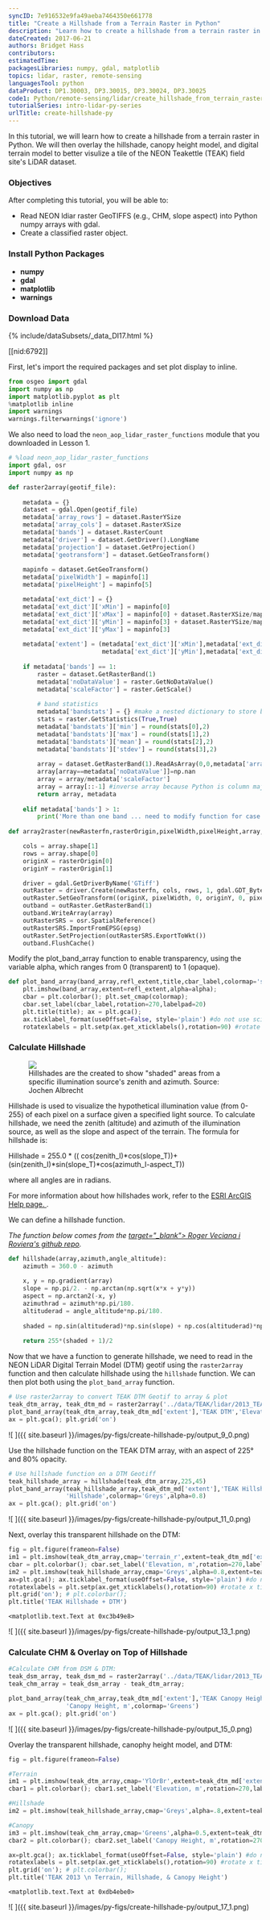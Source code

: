 ```yaml
---
syncID: 7e916532e9fa49aeba7464350e661778
title: "Create a Hillshade from a Terrain Raster in Python"
description: "Learn how to create a hillshade from a terrain raster in Python." 
dateCreated: 2017-06-21 
authors: Bridget Hass
contributors:
estimatedTime:
packagesLibraries: numpy, gdal, matplotlib
topics: lidar, raster, remote-sensing
languagesTool: python
dataProduct: DP1.30003, DP3.30015, DP3.30024, DP3.30025
code1: Python/remote-sensing/lidar/create_hillshade_from_terrain_raster_py.ipynb
tutorialSeries: intro-lidar-py-series
urlTitle: create-hillshade-py
---
```


In this tutorial, we will learn how to create a hillshade from a terrain 
raster in Python. We will then overlay the hillshade, canopy height model, and 
digital terrain model to better visulize a tile of the NEON Teakettle (TEAK) field
site's LiDAR dataset. 

<div id="ds-objectives" markdown="1">

### Objectives
After completing this tutorial, you will be able to:

* Read NEON ldiar raster GeoTIFFS (e.g., CHM, slope aspect) into Python numpy 
arrays with gdal.
* Create a classified raster object.

### Install Python Packages

* **numpy**
* **gdal** 
* **matplotlib** 
* **warnings** 


### Download Data

{% include/dataSubsets/_data_DI17.html %}

[[nid:6792]]

</div>

First, let's import the required packages and set plot display to inline.

```python
from osgeo import gdal
import numpy as np
import matplotlib.pyplot as plt
%matplotlib inline
import warnings
warnings.filterwarnings('ignore')
```

We also need to load the `neon_aop_lidar_raster_functions` module that you 
downloaded in Lesson 1. 


```python
# %load neon_aop_lidar_raster_functions
import gdal, osr 
import numpy as np

def raster2array(geotif_file):
    
    metadata = {}
    dataset = gdal.Open(geotif_file)
    metadata['array_rows'] = dataset.RasterYSize
    metadata['array_cols'] = dataset.RasterXSize
    metadata['bands'] = dataset.RasterCount
    metadata['driver'] = dataset.GetDriver().LongName
    metadata['projection'] = dataset.GetProjection()
    metadata['geotransform'] = dataset.GetGeoTransform()
    
    mapinfo = dataset.GetGeoTransform()
    metadata['pixelWidth'] = mapinfo[1]
    metadata['pixelHeight'] = mapinfo[5]

    metadata['ext_dict'] = {}
    metadata['ext_dict']['xMin'] = mapinfo[0]
    metadata['ext_dict']['xMax'] = mapinfo[0] + dataset.RasterXSize/mapinfo[1]
    metadata['ext_dict']['yMin'] = mapinfo[3] + dataset.RasterYSize/mapinfo[5]
    metadata['ext_dict']['yMax'] = mapinfo[3]
    
    metadata['extent'] = (metadata['ext_dict']['xMin'],metadata['ext_dict']['xMax'],
                          metadata['ext_dict']['yMin'],metadata['ext_dict']['yMax'])
    
    if metadata['bands'] == 1:
        raster = dataset.GetRasterBand(1)
        metadata['noDataValue'] = raster.GetNoDataValue()
        metadata['scaleFactor'] = raster.GetScale()
        
        # band statistics
        metadata['bandstats'] = {} #make a nested dictionary to store band stats in same 
        stats = raster.GetStatistics(True,True)
        metadata['bandstats']['min'] = round(stats[0],2)
        metadata['bandstats']['max'] = round(stats[1],2)
        metadata['bandstats']['mean'] = round(stats[2],2)
        metadata['bandstats']['stdev'] = round(stats[3],2)
        
        array = dataset.GetRasterBand(1).ReadAsArray(0,0,metadata['array_cols'],metadata['array_rows']).astype(np.float)
        array[array==metadata['noDataValue']]=np.nan
        array = array/metadata['scaleFactor']
        array = array[::-1] #inverse array because Python is column major
        return array, metadata
    
    elif metadata['bands'] > 1:
        print('More than one band ... need to modify function for case of multiple bands')
        
def array2raster(newRasterfn,rasterOrigin,pixelWidth,pixelHeight,array,epsg):

    cols = array.shape[1]
    rows = array.shape[0]
    originX = rasterOrigin[0]
    originY = rasterOrigin[1]

    driver = gdal.GetDriverByName('GTiff')
    outRaster = driver.Create(newRasterfn, cols, rows, 1, gdal.GDT_Byte)
    outRaster.SetGeoTransform((originX, pixelWidth, 0, originY, 0, pixelHeight))
    outband = outRaster.GetRasterBand(1)
    outband.WriteArray(array)
    outRasterSRS = osr.SpatialReference()
    outRasterSRS.ImportFromEPSG(epsg)
    outRaster.SetProjection(outRasterSRS.ExportToWkt())
    outband.FlushCache()
```

Modify the plot_band_array function to enable transparency, using the variable 
alpha, which ranges from 0 (transparent) to 1 (opaque).


```python
def plot_band_array(band_array,refl_extent,title,cbar_label,colormap='spectral',alpha=1):
    plt.imshow(band_array,extent=refl_extent,alpha=alpha); 
    cbar = plt.colorbar(); plt.set_cmap(colormap); 
    cbar.set_label(cbar_label,rotation=270,labelpad=20)
    plt.title(title); ax = plt.gca(); 
    ax.ticklabel_format(useOffset=False, style='plain') #do not use scientific notation #
    rotatexlabels = plt.setp(ax.get_xticklabels(),rotation=90) #rotate x tick labels 90 degree
```

###  Calculate Hillshade



 <figure>
	<a href="http://www.geography.hunter.cuny.edu/~jochen/GTECH361/lectures/lecture11/concepts/Hillshade_files/image001.gif">
	<img src="http://www.geography.hunter.cuny.edu/~jochen/GTECH361/lectures/lecture11/concepts/Hillshade_files/image001.gif"></a>
	<figcaption> Hillshades are the created to show "shaded" areas from a specific
	illumination source's zenith and azimuth.   
	Source: Jochen Albrecht 
	</figcaption>
</figure>

Hillshade is used to visualize the hypothetical illumination value (from 0-255) 
of each pixel on a surface given a specified light source. To calculate hillshade,
 we need the zenith (altitude) and azimuth of the illumination source, as well 
as the slope and aspect of the terrain. The formula for hillshade is:

Hillshade = 255.0 * (( cos(zenith_I)*cos(slope_T))+(sin(zenith_I)*sin(slope_T)*cos(azimuth_I-aspect_T))

where all angles are in radians. 

For more information about how hillshades work, refer to the 
<a href="http://desktop.arcgis.com/en/arcmap/10.3/tools/spatial-analyst-toolbox/how-hillshade-works.htm" target="_blank"> ESRI ArcGIS Help page. </a>.


We can define a hillshade function. 

*The function below comes from the 
<a href="https://github.com/rveciana/introduccion-python-geoespacial/blob/master/hillshade.py"> target="_blank"> Roger Veciana i Roviera's github repo</a>.*




```python
def hillshade(array,azimuth,angle_altitude):
    azimuth = 360.0 - azimuth 
    
    x, y = np.gradient(array)
    slope = np.pi/2. - np.arctan(np.sqrt(x*x + y*y))
    aspect = np.arctan2(-x, y)
    azimuthrad = azimuth*np.pi/180.
    altituderad = angle_altitude*np.pi/180.
 
    shaded = np.sin(altituderad)*np.sin(slope) + np.cos(altituderad)*np.cos(slope)*np.cos((azimuthrad - np.pi/2.) - aspect)
    
    return 255*(shaded + 1)/2
```

Now that we have a function to generate hillshade, we need to read in the NEON 
LiDAR Digital Terrain Model (DTM) geotif using the `raster2array` function 
and then calculate hillshade using the `hillshade` function. We can then plot 
both using the `plot_band_array` function. 


```python
# Use raster2array to convert TEAK DTM Geotif to array & plot
teak_dtm_array, teak_dtm_md = raster2array('../data/TEAK/lidar/2013_TEAK_1_326000_4103000_DTM.tif')
plot_band_array(teak_dtm_array,teak_dtm_md['extent'],'TEAK DTM','Elevation, m',colormap='gist_earth')
ax = plt.gca(); plt.grid('on')
```

![ ]({{ site.baseurl }}/images/py-figs/create-hillshade-py/output_9_0.png)


Use the hillshade function on the TEAK DTM array, with an aspect of 225° and 
80% opacity.


```python
# Use hillshade function on a DTM Geotiff
teak_hillshade_array = hillshade(teak_dtm_array,225,45)
plot_band_array(teak_hillshade_array,teak_dtm_md['extent'],'TEAK Hillshade, Aspect=225°',
                'Hillshade',colormap='Greys',alpha=0.8)
ax = plt.gca(); plt.grid('on') 
```

![ ]({{ site.baseurl }}/images/py-figs/create-hillshade-py/output_11_0.png)

Next, overlay this transparent hillshade on the DTM:


```python
fig = plt.figure(frameon=False)
im1 = plt.imshow(teak_dtm_array,cmap='terrain_r',extent=teak_dtm_md['extent']); 
cbar = plt.colorbar(); cbar.set_label('Elevation, m',rotation=270,labelpad=20)
im2 = plt.imshow(teak_hillshade_array,cmap='Greys',alpha=0.8,extent=teak_dtm_md['extent']); 
ax=plt.gca(); ax.ticklabel_format(useOffset=False, style='plain') #do not use scientific notation 
rotatexlabels = plt.setp(ax.get_xticklabels(),rotation=90) #rotate x tick labels 90 degrees
plt.grid('on'); # plt.colorbar(); 
plt.title('TEAK Hillshade + DTM')
```


    <matplotlib.text.Text at 0xc3b49e8>



![ ]({{ site.baseurl }}/images/py-figs/create-hillshade-py/output_13_1.png)


### Calculate CHM & Overlay on Top of Hillshade


```python
#Calculate CHM from DSM & DTM:
teak_dsm_array, teak_dsm_md = raster2array('../data/TEAK/lidar/2013_TEAK_1_326000_4103000_DSM.tif')
teak_chm_array = teak_dsm_array - teak_dtm_array;

plot_band_array(teak_chm_array,teak_dtm_md['extent'],'TEAK Canopy Height Model', \
                'Canopy Height, m',colormap='Greens')
ax = plt.gca(); plt.grid('on')
```

![ ]({{ site.baseurl }}/images/py-figs/create-hillshade-py/output_15_0.png)


Overlay the transparent hillshade, canophy height model, and DTM:


```python
fig = plt.figure(frameon=False)

#Terrain
im1 = plt.imshow(teak_dtm_array,cmap='YlOrBr',extent=teak_dtm_md['extent']); 
cbar1 = plt.colorbar(); cbar1.set_label('Elevation, m',rotation=270,labelpad=20)

#Hillshade
im2 = plt.imshow(teak_hillshade_array,cmap='Greys',alpha=.8,extent=teak_dtm_md['extent']);

#Canopy
im3 = plt.imshow(teak_chm_array,cmap='Greens',alpha=0.5,extent=teak_dtm_md['extent']); 
cbar2 = plt.colorbar(); cbar2.set_label('Canopy Height, m',rotation=270,labelpad=20)

ax=plt.gca(); ax.ticklabel_format(useOffset=False, style='plain') #do not use scientific notation 
rotatexlabels = plt.setp(ax.get_xticklabels(),rotation=90) #rotate x tick labels 90 degrees
plt.grid('on'); # plt.colorbar(); 
plt.title('TEAK 2013 \n Terrain, Hillshade, & Canopy Height')
```


    <matplotlib.text.Text at 0xdb4ebe0>


![ ]({{ site.baseurl }}/images/py-figs/create-hillshade-py/output_17_1.png)


